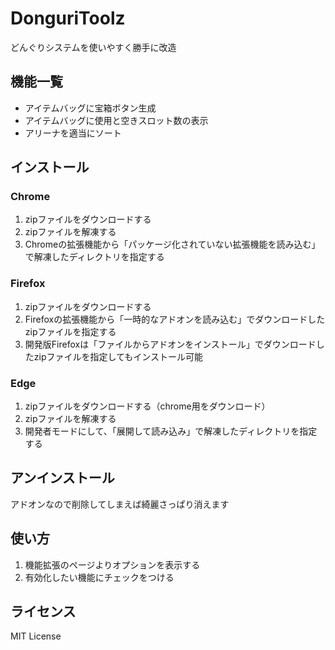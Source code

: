 # DonguriToolz
どんぐりシステムを使いやすく勝手に改造

## 機能一覧
- アイテムバッグに宝箱ボタン生成
- アイテムバッグに使用と空きスロット数の表示
- アリーナを適当にソート

## インストール
### Chrome
1. zipファイルをダウンロードする
2. zipファイルを解凍する
3. Chromeの拡張機能から「パッケージ化されていない拡張機能を読み込む」で解凍したディレクトリを指定する
### Firefox
1. zipファイルをダウンロードする
2. Firefoxの拡張機能から「一時的なアドオンを読み込む」でダウンロードしたzipファイルを指定する
3. 開発版Firefoxは「ファイルからアドオンをインストール」でダウンロードしたzipファイルを指定してもインストール可能
### Edge
1. zipファイルをダウンロードする（chrome用をダウンロード）
2. zipファイルを解凍する
3. 開発者モードにして、「展開して読み込み」で解凍したディレクトリを指定する

## アンインストール
アドオンなので削除してしまえば綺麗さっぱり消えます

## 使い方
1. 機能拡張のページよりオプションを表示する
2. 有効化したい機能にチェックをつける

## ライセンス
MIT License

